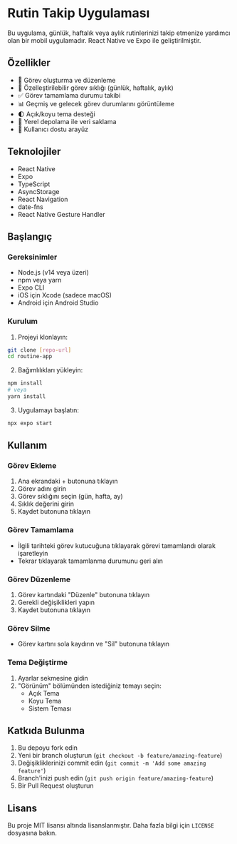 # Rutin Takip Uygulaması

Bu uygulama, günlük, haftalık veya aylık rutinlerinizi takip etmenize yardımcı olan bir mobil uygulamadır. React Native ve Expo ile geliştirilmiştir.

## Özellikler

- 📝 Görev oluşturma ve düzenleme
- 🔄 Özelleştirilebilir görev sıklığı (günlük, haftalık, aylık)
- ✅ Görev tamamlama durumu takibi
- 📊 Geçmiş ve gelecek görev durumlarını görüntüleme
- 🌓 Açık/koyu tema desteği
- 💾 Yerel depolama ile veri saklama
- 📱 Kullanıcı dostu arayüz

## Teknolojiler

- React Native
- Expo
- TypeScript
- AsyncStorage
- React Navigation
- date-fns
- React Native Gesture Handler

## Başlangıç

### Gereksinimler

- Node.js (v14 veya üzeri)
- npm veya yarn
- Expo CLI
- iOS için Xcode (sadece macOS)
- Android için Android Studio

### Kurulum

1. Projeyi klonlayın:
```bash
git clone [repo-url]
cd routine-app
```

2. Bağımlılıkları yükleyin:
```bash
npm install
# veya
yarn install
```

3. Uygulamayı başlatın:
```bash
npx expo start
```

## Kullanım

### Görev Ekleme
1. Ana ekrandaki + butonuna tıklayın
2. Görev adını girin
3. Görev sıklığını seçin (gün, hafta, ay)
4. Sıklık değerini girin
5. Kaydet butonuna tıklayın

### Görev Tamamlama
- İlgili tarihteki görev kutucuğuna tıklayarak görevi tamamlandı olarak işaretleyin
- Tekrar tıklayarak tamamlanma durumunu geri alın

### Görev Düzenleme
1. Görev kartındaki "Düzenle" butonuna tıklayın
2. Gerekli değişiklikleri yapın
3. Kaydet butonuna tıklayın

### Görev Silme
- Görev kartını sola kaydırın ve "Sil" butonuna tıklayın

### Tema Değiştirme
1. Ayarlar sekmesine gidin
2. "Görünüm" bölümünden istediğiniz temayı seçin:
   - Açık Tema
   - Koyu Tema
   - Sistem Teması

## Katkıda Bulunma

1. Bu depoyu fork edin
2. Yeni bir branch oluşturun (`git checkout -b feature/amazing-feature`)
3. Değişikliklerinizi commit edin (`git commit -m 'Add some amazing feature'`)
4. Branch'inizi push edin (`git push origin feature/amazing-feature`)
5. Bir Pull Request oluşturun

## Lisans

Bu proje MIT lisansı altında lisanslanmıştır. Daha fazla bilgi için `LICENSE` dosyasına bakın.
